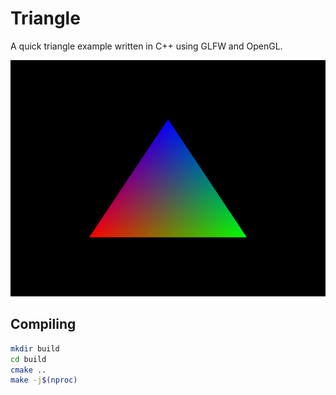 # Triangle

A quick triangle example written in C++ using GLFW and OpenGL.

![screenshot.png](https://raw.githubusercontent.com/grunge4lyfe/triangle/trunk/screenshot.png)

## Compiling
```sh
mkdir build
cd build
cmake ..
make -j$(nproc)
```
